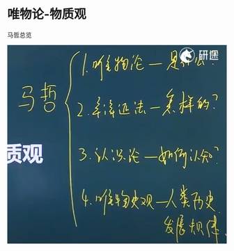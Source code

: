 # 唯物论-物质观

马哲总览

![20220720140445](https://raw.githubusercontent.com/Logible/Image/main/note_image/20220720140445.png)
